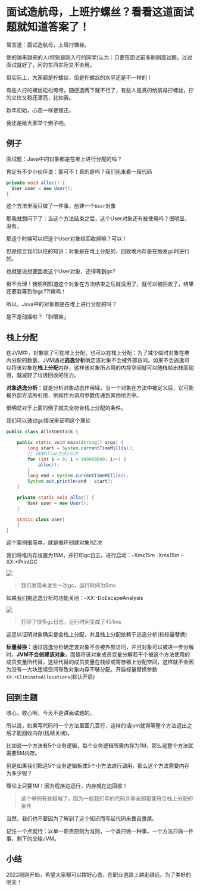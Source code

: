 # 面试造航母，上班拧螺丝？看看这道面试题就知道答案了！

常言道：面试造航母，上班拧螺丝。

使的越来越来的人(特别是刚入行的同学)认为：只要在面试前多刷刷面试题，过过面试就好了，问的东西实际又不会用。

但实际上，大家都是拧螺丝，但是拧螺丝的水平还是不一样的！

有些人拧的螺丝松松垮垮，随便造两下就不行了，有些人是真的给航母拧螺丝，拧的又快又稳还漂亮，比如我。

新年初始，心态一样要摆正。

我还是给大家举个例子吧。

## 例子

面试题：Java中的对象都是在堆上进行分配的吗？

肯定有不少小伙伴说：那可不！真的是吗？我们先来看一段代码

```java
private void alloc() {
  User user = new User();
}
```

这个方法里面只做了一件事，创建一个`User`对象

那我就想问下了：当这个方法结束之后，这个User对象还有被使用吗？很明显，没有。

那这个时候可以把这个User对象给回收掉嘛？可以！

但是结合我们以往的知识：对象是在堆上分配的，回收堆内存是在触发gc时进行的。

也就是说想要回收这个User对象，还得等到gc? 

很不合理！我明明知道这个对象在方法结束之后就没用了，就可以被回收了，结果还要我等到你gc??!辣鸡！

所以，Java中的对象都是在堆上进行分配的吗？

是不是动摇啦？「斜眼笑」

## 栈上分配

在JVM中，对象除了可在堆上分配，也可以在栈上分配：为了减少临时对象在堆内分配的数量，JVM通过**逃逸分析**确定该对象不会被外部访问。如果不会逃逸可以将该对象在**栈上分配**内存，这样该对象所占用的内存空间就可以随栈帧出栈而销毁，就减轻了垃圾回收的压力。

**对象逃逸分析**：就是分析对象动态作用域，当一个对象在方法中被定义后，它可能被外部方法所引用，例如作为调用参数传递到其他地方中。

很明显对于上面的例子就完全符合栈上分配的条件。

我们可以通过gc情况来证明这个理论

```java
public class AllotOnStack {

    public static void main(String[] args) {
        long start = System.currentTimeMillis();
      	// 调用alloc方法1亿次
        for (int i = 0; i < 100000000; i++) {
            alloc();
        }
        long end = System.currentTimeMillis();
        System.out.println(end - start);
    }

    private static void alloc() {
        User user = new User();
    }

    static class User{
    }
}
```

这个案例很简单，就是循环创建对象1亿次

我们将堆内存设置为15M，并打印gc日志，进行启动：-Xmx15m -Xms15m -XX:+PrintGC

![](https://notes.zijiancode.cn/mindset/open-analysis.png)

> 我们发现未发生一次gc，运行时间为5ms

如果我们把逃逸分析的功能关闭：-XX:-DoEscapeAnalysis

![](https://notes.zijiancode.cn/mindset/close-analysis.png)

> 打印了很多gc日志，运行时间变成了451ms

这足以证明对象确实是会栈上分配，并且栈上分配依赖于逃逸分析(和标量替换)

**标量替换**：通过逃逸分析确定该对象不会被外部访问，并且对象可以被进一步分解时，**JVM不会创建该对象**，而是将该对象成员变量分解若干个被这个方法使用的成员变量所代替，这些代替的成员变量在栈帧或寄存器上分配空间，这样就不会因为没有一大块连续空间导致对象内存不够分配。开启标量替换参数`XX:+EliminateAllocations`(默认开启)

## 回到主题

收心，收心啊，今天不是讲面试题的。

所以说，如果写代码时一个方法里面几百行，这样的话jvm就得等整个方法退出之后才能回收内存(栈帧关闭)。

比如说一个方法有5个业务逻辑，每个业务逻辑所需内存为1M，那么这整个方法就需要5M内存。

但是如果我们把这5个业务逻辑拆成5个小方法进行调用，那么这个方法需要内存为多少呢？

理论上只要1M！因为程序边运行，内存就在边回收！

> 这个举例有些极端了，因为一般我们写的代码并非全部都能符合栈上分配的条件

当然，我们也不要因为了解到了这个知识而写起代码来畏首畏尾。

记住一个点就行：以单一职责原则为准则，一个类只做一种事，一个方法只做一件事，剩下的交给JVM。

## 小结

2022刚刚开始，希望大家都可以摆好心态，在职业道路上越走越远。为了美好的明天！